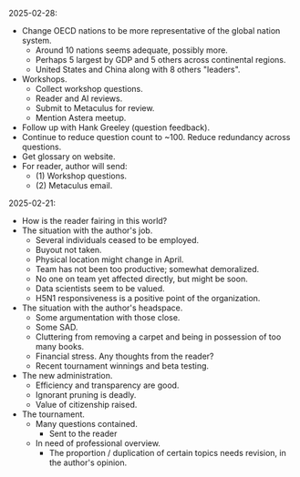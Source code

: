 2025-02-28:

* Change OECD nations to be more representative of the global nation system.
  * Around 10 nations seems adequate, possibly more.
  * Perhaps 5 largest by GDP and 5 others across continental regions.
  * United States and China along with 8 others "leaders".
* Workshops.
  * Collect workshop questions.
  * Reader and AI reviews.
  * Submit to Metaculus for review.
  * Mention Astera meetup.
* Follow up with Hank Greeley (question feedback).
* Continue to reduce question count to ~100. Reduce redundancy across questions.
* Get glossary on website.
* For reader, author will send:
  * (1) Workshop questions.
  * (2) Metaculus email.

2025-02-21:

* How is the reader fairing in this world?
* The situation with the author's job.
  * Several individuals ceased to be employed.
  * Buyout not taken.
  * Physical location might change in April.
  * Team has not been too productive; somewhat demoralized.
  * No one on team yet affected directly, but might be soon.
  * Data scientists seem to be valued.
  * H5N1 responsiveness is a positive point of the organization.
* The situation with the author's headspace.
  * Some argumentation with those close.
  * Some SAD.
  * Cluttering from removing a carpet and being in possession of too many books.
  * Financial stress. Any thoughts from the reader?
  * Recent tournament winnings and beta testing.
* The new administration.
  * Efficiency and transparency are good.
  * Ignorant pruning is deadly.
  * Value of citizenship raised.
* The tournament.
  * Many questions contained.
    * Sent to the reader
  * In need of professional overview.
    * The proportion / duplication of certain topics needs revision, in the author's opinion.
